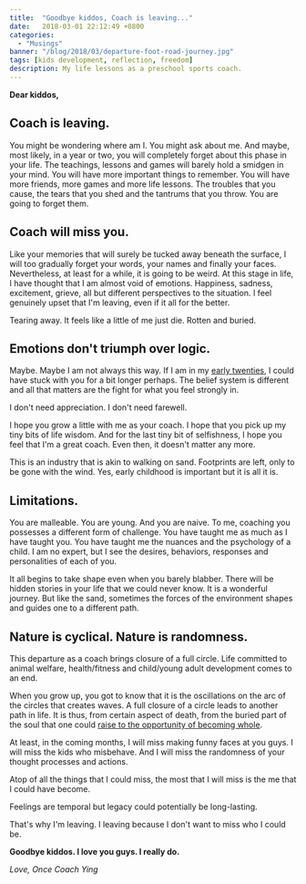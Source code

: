 ```yaml
---
title:  "Goodbye kiddos, Coach is leaving..."
date:   2018-03-01 22:12:49 +0800
categories:
  - "Musings"
banner: "/blog/2018/03/departure-foot-road-journey.jpg"
tags: [kids development, reflection, freedom]
description: My life lessons as a preschool sports coach.
---
```


**Dear kiddos,**

## Coach is leaving.

You might be wondering where am I. You might ask about me. And maybe, most likely, in a year or two, you will completely forget about this phase in your life. The teachings, lessons and games will barely hold a smidgen in your mind. You will have more important things to remember. You will have more friends, more games and more life lessons. The troubles that you cause, the tears that you shed and the tantrums that you throw. You are going to forget them.

## Coach will miss you.

Like your memories that will surely be tucked away beneath the surface, I will too gradually forget your words, your names and finally your faces. Nevertheless, at least for a while, it is going to be weird. At this stage in life, I have thought that I am almost void of emotions. Happiness, sadness, excitement, grieve, all but different perspectives to the situation. I feel genuinely upset that I'm leaving, even if it all for the better.

Tearing away. It feels like a little of me just die. Rotten and buried.

## Emotions don't triumph over logic.

Maybe. Maybe I am not always this way. If I am in my [early twenties](https://www.thegeekwing.com/musings/2017/03/26/a-letter-to-myself-in-my-early-twenties/), I could have stuck with you for a bit longer perhaps. The belief system is different and all that matters are the fight for what you feel strongly in.

I don't need appreciation. I don't need farewell.

I hope you grow a little with me as your coach. I hope that you pick up my tiny bits of life wisdom. And for the last tiny bit of selfishness, I hope you feel that I'm a great coach. Even then, it doesn't matter any more.

This is an industry that is akin to walking on sand. Footprints are left, only to be gone with the wind. Yes, early childhood is important but it is all it is.

## Limitations.

You are malleable. You are young. And you are naive. To me, coaching you possesses a different form of challenge. You have taught me as much as I have taught you. You have taught me the nuances and the psychology of a child. I am no expert, but I see the desires, behaviors, responses and personalities of each of you.

It all begins to take shape even when you barely blabber. There will be hidden stories in your life that we could never know. It is a wonderful journey. But like the sand, sometimes the forces of the environment shapes and guides one to a different path.

## Nature is cyclical. Nature is randomness.

This departure as a coach brings closure of a full circle. Life committed to animal welfare, health/fitness and child/young adult development comes to an end.

When you grow up, you got to know that it is the oscillations on the arc of the circles that creates waves. A full closure of a circle leads to another path in life. It is thus, from certain aspect of death, from the buried part of the soul that one could [raise to the opportunity of becoming whole](https://www.thegeekwing.com/musings/2014/09/06/in-death-we-will-be-one/).

At least, in the coming months, I will miss making funny faces at you guys. I will miss the kids who misbehave. And I will miss the randomness of your thought processes and actions.

Atop of all the things that I could miss, the most that I will miss is the me that I could have become.

Feelings are temporal but legacy could potentially be long-lasting.

That's why I'm leaving. I leaving because I don't want to miss who I could be.

**Goodbye kiddos. I love you guys. I really do.**

_Love, Once Coach Ying_
